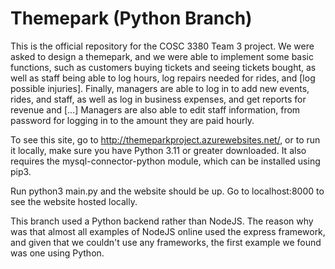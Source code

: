 # Themepark (Python Branch)

This is the official repository for the COSC 3380 Team 3 project. We were asked to design a themepark, and we were able to implement some basic functions, such as customers buying tickets and seeing tickets bought, as well as staff being able to log hours, log repairs needed for rides, and [log possible injuries]. Finally, managers are able to log in to add new events, rides, and staff, as well as log in business expenses, and get reports for revenue and [...] Managers are also able to edit staff information, from password for logging in to the amount they are paid hourly.

To see this site, go to http://themeparkproject.azurewebsites.net/, or to run it locally, make sure you have Python 3.11 or greater downloaded. It also requires the mysql-connector-python module, which can be installed using pip3.

Run python3 main.py and the website should be up. Go to localhost:8000 to see the website hosted locally.

This branch used a Python backend rather than NodeJS. The reason why was that almost all examples of NodeJS online used the express framework, and given that we couldn't use any frameworks, the first example we found was one using Python.